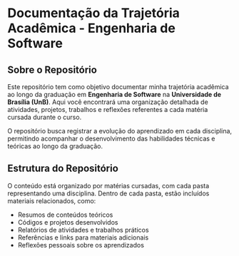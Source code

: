 # Documentação da Trajetória Acadêmica - Engenharia de Software

## Sobre o Repositório

Este repositório tem como objetivo documentar minha trajetória acadêmica ao longo da graduação em **Engenharia de Software** na **Universidade de Brasília (UnB)**. Aqui você encontrará uma organização detalhada de atividades, projetos, trabalhos e reflexões referentes a cada matéria cursada durante o curso.

O repositório busca registrar a evolução do aprendizado em cada disciplina, permitindo acompanhar o desenvolvimento das habilidades técnicas e teóricas ao longo da graduação.
## Estrutura do Repositório

O conteúdo está organizado por matérias cursadas, com cada pasta representando uma disciplina. Dentro de cada pasta, estão incluídos materiais relacionados, como:

- Resumos de conteúdos teóricos
- Códigos e projetos desenvolvidos
- Relatórios de atividades e trabalhos práticos
- Referências e links para materiais adicionais
- Reflexões pessoais sobre os aprendizados

